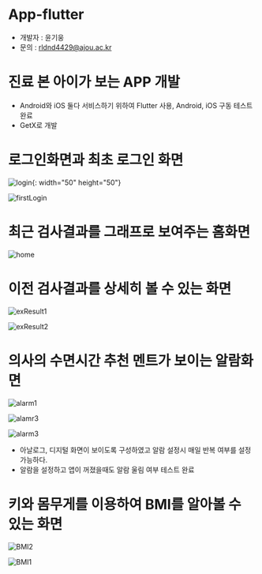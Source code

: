 # App-flutter
* 개발자 : 윤기웅 
* 문의 : rldnd4429@ajou.ac.kr
# 진료 본 아이가 보는 APP 개발

* Android와 iOS 둘다 서비스하기 위하여 Flutter 사용, Android, iOS 구동 테스트 완료
* GetX로 개발

# 로그인화면과 최초 로그인 화면
![login](https://user-images.githubusercontent.com/90519259/172031245-7361e1ec-b056-49a9-a4b6-053b4722d710.png){: width="50" height="50"}

![firstLogin](https://user-images.githubusercontent.com/90519259/172031253-ab7cc5e7-0b1b-4182-9cf8-1b7ac97ddc0b.png)

# 최근 검사결과를 그래프로 보여주는 홈화면
![home](https://user-images.githubusercontent.com/90519259/172031265-303f27ac-e807-4117-adf4-f291c3966a12.png)

# 이전 검사결과를 상세히 볼 수 있는 화면
![exResult1](https://user-images.githubusercontent.com/90519259/172031278-9e6da973-153d-4f15-b20e-85375c888bf7.png)

![exResult2](https://user-images.githubusercontent.com/90519259/172031287-cfc1eaa2-25af-4d69-a929-62c42be90f62.png)

# 의사의 수면시간 추천 멘트가 보이는 알람화면
![alarm1](https://user-images.githubusercontent.com/90519259/172031332-3fae8888-d6cb-48d9-bbb3-ad95d22d7e9a.png)

![alamr3](https://user-images.githubusercontent.com/90519259/172031345-12091da2-bd7d-44df-b72c-a6885254d2d2.png)

![alarm3](https://user-images.githubusercontent.com/90519259/172031362-21f95511-b483-4185-9620-7a2a8676e1fe.jpeg)

* 아날로그, 디지털 화면이 보이도록 구성하였고 알람 설정시 매일 반복 여부를 설정 가능하다.
* 알람을 설정하고 앱이 꺼졌을때도 알람 울림 여부 테스트 완료

# 키와 몸무게를 이용하여 BMI를 알아볼 수 있는 화면
![BMI2](https://user-images.githubusercontent.com/90519259/172031399-5ec254af-f49b-4ab0-a45b-6fdc3f2589fa.png)

![BMI1](https://user-images.githubusercontent.com/90519259/172031403-452619b4-ed6c-4e6d-87ee-a0ca55e5ca45.png)
